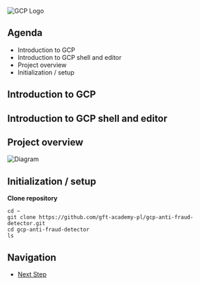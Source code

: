 ![GCP Logo](https://raw.githubusercontent.com/gft-academy-pl/gcp-anti-fraud-detector/master/assets/google-cloud-platform.png)

## Agenda

- Introduction to GCP
- Introduction to GCP shell and editor
- Project overview
- Initialization / setup

## Introduction to GCP

## Introduction to GCP shell and editor

## Project overview

![Diagram](https://github.com/gft-academy-pl/gcp-anti-fraud-detector/blob/master/assets/GFT%20Academy%20-%20anti%20fraud%20detector.png?raw=true)

## Initialization / setup

**Clone repository**

```
cd ~
git clone https://github.com/gft-academy-pl/gcp-anti-fraud-detector.git
cd gcp-anti-fraud-detector
ls
```

## Navigation

- [Next Step](./01-storage.md)
